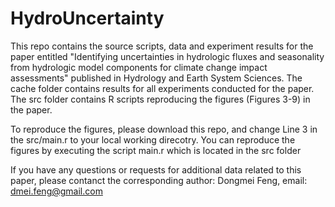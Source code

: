# HydroUncertainty
This repo contains the source scripts, data and experiment results for the paper entitled "Identifying uncertainties in hydrologic fluxes and seasonality from
hydrologic model components for climate change impact assessments" published in Hydrology and Earth System Sciences.
The cache folder contains results for all experiments conducted for the paper.
The src folder contains R scripts reproducing the figures (Figures 3-9) in the paper.

To reproduce the figures, please download this repo, and change Line 3 in the src/main.r to your local working direcotry.
You can reproduce the figures by executing the script main.r which is located in the src folder

If you have any questions or requests for additional data related to this paper, please contanct the corresponding author:
Dongmei Feng, email: dmei.feng@gmail.com
